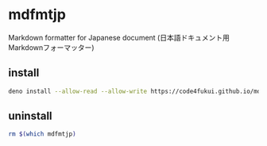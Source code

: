 # mdfmtjp

Markdown formatter for Japanese document (日本語ドキュメント用Markdownフォーマッター)

## install

```bash
deno install --allow-read --allow-write https://code4fukui.github.io/mdfmtjp/mdfmtjp.js
```

## uninstall 

```bash
rm $(which mdfmtjp)
```
